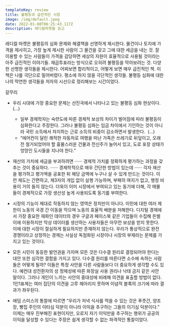 ```yaml
---
templateKey: review
title: 불평등과 급진적인 시장
image: /img/default.jpeg
date: 2022-01-08T06:25:43.117Z
description: 래디컬마켓을 읽고
---
```



레디컬 마켓은 불평등의 심화 문제와 해결책을 선명하게 제시한다. 물건이나 토지에 가격을 제사히고, 가장 높게 제시한 사람이 그 물건을 갖고 그에 대한 세금을 내는 것. 잘 이용할 수 있는 사람들이 가격을 감당하면 세상의 자원이 효율적으로 사용될 것이라는 아주 급진적인 이야기들. 재곱투표라는 방식으로 오히려 불평등을 막아보려는 것. 다양한 선명한 생각들을 제시한다. 어찌보면 합리적이고, 어떻게 보면 매우 급진적인 책. 이 책은 나를 극단으로 밀어버렸다. 평소에 하지 않을 극단적인 생각들. 불평등 심화에 대한 나의 막연한 생각들을 저자의 시선으로 정리해보는 시간이었다.

갈무리

* 우리 시대에 가장 중요한 문제는 선진국에서 나타나고 있는 불평등 심화 현상이다. (…)

  * 일부 경제학자는 숙련도에 따른 경제적 보상의 차이가 벌어짐에 따라 불평등이 심화한다고 주장한다. 그러나 불평등 심화는 임금 차이에서 기인하는 것이 아니라 국민 소득에서 차지하는 근로 소득의 비중이 감소하면서 발생한다.  (…)
  * “에어컨이 달린 쾌적한 자동차로 여행을 떠난 가족은 쓰레기로 뒤덮이고, 오래 전 철거되었어야 할 흉물스러운 건물과 전신주가 늘어서 있고, 도로 포장 상태가 엉망인 도시들을 지나야 한다.”
* 재산의 가치에 세금을 부과하려면 ······ 경제적 가치를 정확하게 평가하는 과정을 갖추는 것이 중요하다. ······ 경제학적으로 매우 간단한 방법이 있는데 ······ 각자 재산을 평가하고 평가액을 공표한 뒤 해당 금액에 누구나 살 수 있게 만드는 것이다. 이런 제도는 간편하고, 제3자의 개입 없이 실행 가능하며, 부패의 여지가 없고, 행정 비용이 거의 들지 않는다. 더욱이 이미 시장에서 부여되고 있는 동기에 더해, 각 매물들이 경제적으로 가장 생산성 높게 사용되도록 동기를 부여한다.
* 시장의 기능이 제대로 작동하지 않는 영역은 정치만이 아니다. 이민에 대한 여러 제한이 노동의 국경 간 이동을 막으며 노동의 효율적 배분을 저해한다. 디지털 경제에서 가장 중요한 재화인 데이터의 경우 구글과 페이스북 같은 기업들이 수집해 돈벌이에 이용하지만 막상 데이터를 생산하는 사용자들은 아무런 보상을 받지 못한다. 이에 대한 시장이 절실하게 필요하지만 존재하지 않는다. 우리가 통상적으로 완전 경쟁이라고 상정하는 경제는 사실상 독점화된 시장이나 시장의 부재라는 문제를 가지고 있는 것이다.
* 모든 시민이 동등한 발언권을 가지며 모든 것은 다수결 원리로 결정되어야 한다는 대안 또한 심각한 결함을 가지고 있다. 다수결 원리를 따른다면 소수에 속하는 사람들은 어떻게 될까? 이들은 특정 사안을 다른 사람들보다 더 중요하게 생각할 수도 있다. 예컨대 성전환자의 성 정체성에 따른 화장실 사용 권리나 낙태 금지 같은 사안 말이다. 그러나 개인이 느끼는 사안의 중대성에 비례해 의견을 표출할 방법이 없다. 1인1표제는 여러 집단의 이견을 고루 헤아리지 못하며 이념적 블록의 크기에 따라 결과가 좌우된다.
* 애덤 스미스의 통찰에 따르면 “우리가 저녁 식사를 먹을 수 있는 것은 푸줏간, 양조장, 빵집 주인의 이타심 덕분이 아니라 이익을 추구하는 그들의 이기심 덕분이다.” 이제는 매우 진부해진 표현이지만, 오로지 자기 이익만을 추구하는 행위가 공공의 이익을 달성할 수 있다는 주장은 쉽게 생각할 수 없는 파격적인 통찰이었다.